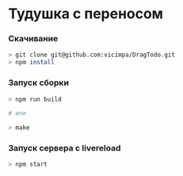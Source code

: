 # Тудушка с переносом

### Скачивание

```bash
> git clone git@github.com:vicimpa/DragTodo.git
> npm install
```

### Запуск сборки
```bash
> npm run build

# или 

> make
```

### Запуск сервера с livereload
```bash
> npm start
```